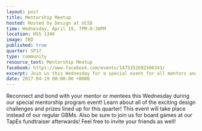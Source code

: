 ```yaml
---
layout: post
title: Mentorship Meetup
hosted: Hosted by Design at UCSD
time: Wednesday, April 19, 7PM-8:30PM
location: HSS 1346
image: TBD
published: true
quarter: SP17
type: community
resource_text: Mentorship Meetup
facebook: https://www.facebook.com/events/1475352692506343/
excerpt: Join us this Wednesday for a special event for all mentors and mentees!
date: 2017-04-19 00:00:00 +0000
---
```

Reconnect and bond with your mentor or mentees this Wednesday during our special mentorship program event! Learn about all of the exciting design challenges and prizes lined up for this quarter! This event will take place instead of our regular GBMs. Also be sure to join us for board games at our TapEx fundtraiser afterwards! Feel free to invite your friends as well!
